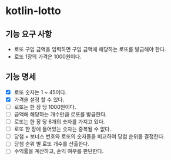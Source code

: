 # kotlin-lotto

## 기능 요구 사항

- 로또 구입 금액을 입력하면 구입 금액에 해당하는 로또를 발급해야 한다.
- 로또 1장의 가격은 1000원이다.

## 기능 명세

- [x] 로또 숫자는 1 ~ 45이다.
- [x] 가격을 설정 할 수 있다.
- [ ] 로또는 한 장 당 1000원이다.
- [ ] 금액에 해당하는 개수만큼 로또를 발급한다.
- [ ] 로또는 한 장 당 6개의 숫자를 가지고 있다.
- [ ] 로또 한 장에 들어있는 숫자는 중복될 수 없다.
- [ ] 당첨 + 보너스 번호와 로또의 숫자들을 비교하여 당첨 순위를 결정한다.
- [ ] 당첨 순위 별 로또 개수를 산출한다.
- [ ] 수익률을 계산하고, 손익 여부를 판단한다.
